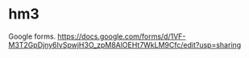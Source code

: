 # hm3
Google forms.
https://docs.google.com/forms/d/1VF-M3T2GpDjny6IySpwjH3O_zpM8AlOEHt7WkLM9Cfc/edit?usp=sharing
